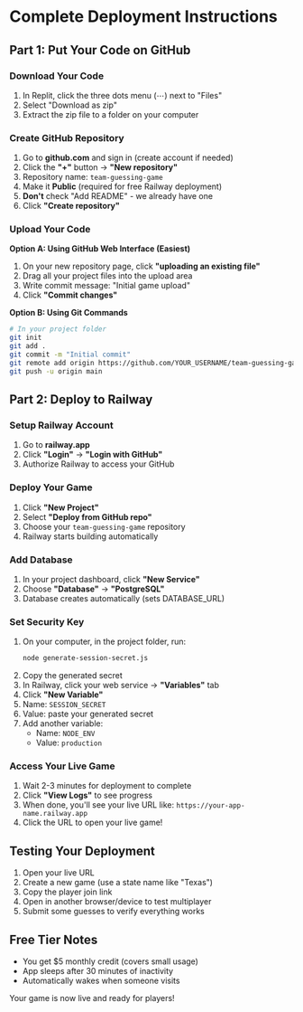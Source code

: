 # Complete Deployment Instructions

## Part 1: Put Your Code on GitHub

### Download Your Code
1. In Replit, click the three dots menu (⋯) next to "Files"
2. Select "Download as zip"
3. Extract the zip file to a folder on your computer

### Create GitHub Repository
1. Go to **github.com** and sign in (create account if needed)
2. Click the **"+"** button → **"New repository"**
3. Repository name: `team-guessing-game`
4. Make it **Public** (required for free Railway deployment)
5. **Don't** check "Add README" - we already have one
6. Click **"Create repository"**

### Upload Your Code
**Option A: Using GitHub Web Interface (Easiest)**
1. On your new repository page, click **"uploading an existing file"**
2. Drag all your project files into the upload area
3. Write commit message: "Initial game upload"
4. Click **"Commit changes"**

**Option B: Using Git Commands**
```bash
# In your project folder
git init
git add .
git commit -m "Initial commit"
git remote add origin https://github.com/YOUR_USERNAME/team-guessing-game.git
git push -u origin main
```

## Part 2: Deploy to Railway

### Setup Railway Account
1. Go to **railway.app**
2. Click **"Login"** → **"Login with GitHub"**
3. Authorize Railway to access your GitHub

### Deploy Your Game
1. Click **"New Project"**
2. Select **"Deploy from GitHub repo"**
3. Choose your `team-guessing-game` repository
4. Railway starts building automatically

### Add Database
1. In your project dashboard, click **"New Service"**
2. Choose **"Database"** → **"PostgreSQL"**
3. Database creates automatically (sets DATABASE_URL)

### Set Security Key
1. On your computer, in the project folder, run:
   ```bash
   node generate-session-secret.js
   ```
2. Copy the generated secret
3. In Railway, click your web service → **"Variables"** tab
4. Click **"New Variable"**
5. Name: `SESSION_SECRET`
6. Value: paste your generated secret
7. Add another variable:
   - Name: `NODE_ENV`
   - Value: `production`

### Access Your Live Game
1. Wait 2-3 minutes for deployment to complete
2. Click **"View Logs"** to see progress
3. When done, you'll see your live URL like: `https://your-app-name.railway.app`
4. Click the URL to open your live game!

## Testing Your Deployment
1. Open your live URL
2. Create a new game (use a state name like "Texas")
3. Copy the player join link
4. Open in another browser/device to test multiplayer
5. Submit some guesses to verify everything works

## Free Tier Notes
- You get $5 monthly credit (covers small usage)
- App sleeps after 30 minutes of inactivity
- Automatically wakes when someone visits

Your game is now live and ready for players!